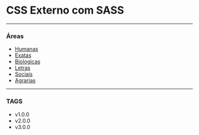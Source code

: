 # CSS Externo com SASS #

___

### Áreas ###

* [Humanas](https://bitbucket.org/krotoneducacional/out-css/src/f9a3aa97db8357e04091a1ecd64bba4d095ec28e/humanas.css?at=master) 
* [Exatas](https://bitbucket.org/krotoneducacional/out-css/src/fd53e986feb26df811b63a64b2e7a52dbc4a06b3/exatas.css?at=master&fileviewer=file-view-default)
* [Biologicas](https://bitbucket.org/krotoneducacional/out-css/src/fd53e986feb26df811b63a64b2e7a52dbc4a06b3/biologicas.css?at=master&fileviewer=file-view-default)
* [Letras](https://bitbucket.org/krotoneducacional/out-css/src/fd53e986feb26df811b63a64b2e7a52dbc4a06b3/letras.css?at=master&fileviewer=file-view-default)
* [Sociais](https://bitbucket.org/krotoneducacional/out-css/src/fd53e986feb26df811b63a64b2e7a52dbc4a06b3/sociais.css?at=master&fileviewer=file-view-default)
* [Agrarias](https://bitbucket.org/krotoneducacional/out-css/src/fd53e986feb26df811b63a64b2e7a52dbc4a06b3/agrarias.css?at=master&fileviewer=file-view-default) 

___ 

### TAGS ###
* v1.0.0
* v2.0.0
* v3.0.0
